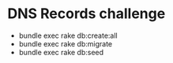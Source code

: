 # DNS Records challenge

* bundle exec rake db:create:all
* bundle exec rake db:migrate
* bundle exec rake db:seed
